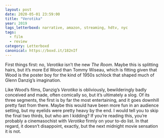 ```yaml
---
layout: post 
date: 2020-05-01 23:59:00
title: "Verotika"
year: 2019
tags_letterboxd: narrative, amazon, streaming, hdtv, nyc
tags:
  - film
  - review
category: Letterboxd
canonical: https://boxd.it/182nIf
---
```


First things first: no, <cite>Verotika</cite> isn’t the new <cite>The Room</cite>. Maybe this is splitting hairs, but it’s more Ed Wood than Tommy Wiseau, which is fitting given that Wood is the poster boy for the kind of 1950s schlock that shaped much of Glenn Danzig’s imagination. 

Like Wood’s films, Danzig’s <cite>Verotika</cite> is obliviously, bewilderingly badly conceived and made, often comically so, but it’s ultimately a slog. Of its three segments, the first is by far the most entertaining, and it goes downhill pretty fast from there. Maybe this would have been more fun in an audience setting, but my eyelids were pretty heavy by the end. I would tell you to skip the final two thirds, but who am I kidding? If you’re reading this, you’re probably a cinemasochist with <cite>Verotika</cite> firmly on your to-do list. In that regard, it doesn’t disappoint, exactly, but the next midnight movie sensation it is not.